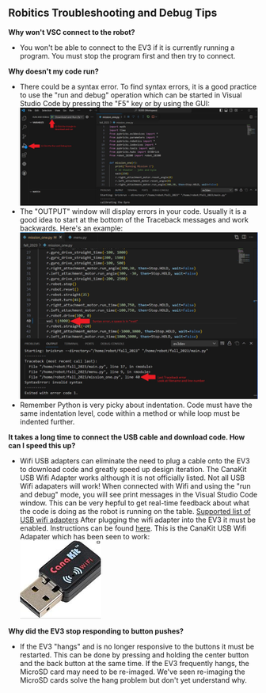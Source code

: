 
<H2>Robitics Troubleshooting and Debug Tips</H2>

**Why won't VSC connect to the robot?**
* You won't be able to connect to the EV3 if it is currently running a program.  You must stop the program first and then try to connect.

**Why doesn't my code run?**
* There could be a syntax error.  To find syntax errors, it is a good practice to use the "run and debug" operation which can be started in Visual Studio Code by pressing the "F5" key or by using the GUI:
<img src="run_and_debug.JPG"></img>
* The "OUTPUT" window will display errors in your code.  Usually it is a good idea to start at the bottom of the Traceback messages and work backwards.  Here's an example:
<img src="syntax_error.JPG"></img>
* Remember Python is very picky about indentation.  Code must have the same indentation level, code within a method or while loop must be indented further.

**It takes a long time to connect the USB cable and download code.  How can I speed this up?**
* Wifi USB adapters can eliminate the need to plug a cable onto the EV3 to download code and greatly speed up design iteration.  The CanaKit USB Wifi Adapter works although it is not officially listed.  Not all USB Wifi adapaters will work!  When connected with Wifi and using the "run and debug" mode, you will see print messages in the Visual Studio Code window.  This can be very hepful to get real-time feedback about what the code is doing as the robot is running on the table. [Supported list of USB wifi adapters](https://www.ev3dev.org/docs/networking/)  After plugging the wifi adapter into the EV3 it must be enabled.  Instructions can be found [here](../howto/index.md). This is the CanaKit USB Wifi Adapater which has been seen to work:   
<img src="canakit_usb_wifi.JPG"> </img>

**Why did the EV3 stop responding to button pushes?**
* If the EV3 "hangs" and is no longer responsive to the buttons it must be restarted.  This can be done by pressing and holding the center button and the back button at the same time.  If the EV3 frequently hangs, the MicroSD card may need to be re-imaged.  We've seen re-imaging the MicroSD cards solve the hang problem but don't yet understand why.
